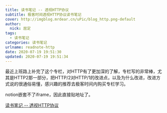 ```yaml
---
title: 读书笔记 -- 透视HTTP协议
subtitle: 极客时间透视HTTP协议读书笔记
cover: http://imgblog.mrdear.cn/uPic/blog_http.png-default
author: 
  nick: 屈定
tags:
  - 读书笔记
categories: 读书笔记
urlname: readnote-http
date: 2020-07-19 19:51:30
updated: 2020-07-19 19:51:34
---
```


最近上班路上补完了这个专栏，对HTTP有了更加深的了解，专栏写的非常棒，尤其是HTTP2那一部分，把HTTP/2对HTTP/1的改进点，以及为什么改进，改进方式说的很通俗易懂，感兴趣的推荐去极客时间内购买专栏学习。

notion嵌套不了iframe，因此直接贴地址了。

[读书笔记 -- 透视HTTP协议](https://www.notion.so/HTTP-752251d6ad0b4951a1948a4d592a59a3)

